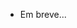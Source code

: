 - Em breve...
<!-- 
Registrar meu saldo total
Registrar minhas dispezas por categoria, e cada uma, vai ter um ícone (e vai poder ser recorrente ou não)
Se minhas dispezas consumirem mais que 70% do meu saldo total ele deve me alertar
De acordo com meu salário, a partir somente dele deve ser calculado quanto eu devo gastar por mes
Ele deve consultar para verificar quanto eu terei se comprar x coisa 
-->

<!-- 
- [] Usar de base para nova tela de login (https://tailwindui.com/components/marketing/sections/cta-sections)
- [] Adicionar novo form (https://tailwindui.com/components/application-ui/forms/form-layouts)
- [] Colocar campo de pesquisa nas notas (https://tailwindui.com/components/marketing/sections/newsletter-sections)
- [] Adicionar novo dashboard (https://windstatic.com/sidebars#)
- [] Adicionar páginas 404 (https://tailwindui.com/components/marketing/feedback/404-pages)
- [] Configurar eslint no back e no 
- [] Adicionar novas rotas para calcular as funções
-->